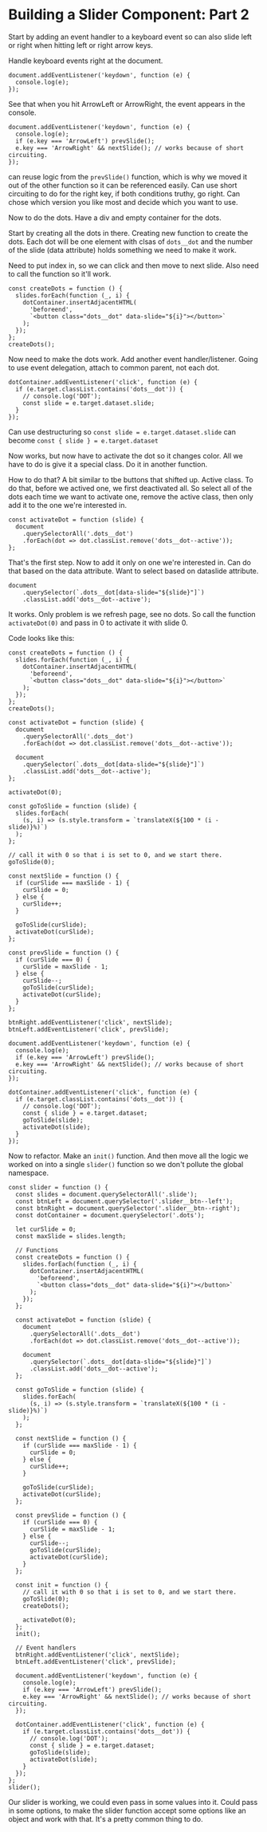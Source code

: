 # Building a Slider Component: Part 2

Start by adding an event handler to a keyboard event so can also slide left or right when hitting left or right arrow keys.

Handle keyboard events right at the document.

```
document.addEventListener('keydown', function (e) {
  console.log(e);
});
```

See that when you hit ArrowLeft or ArrowRight, the event appears in the console.

```
document.addEventListener('keydown', function (e) {
  console.log(e);
  if (e.key === 'ArrowLeft') prevSlide();
  e.key === 'ArrowRight' && nextSlide(); // works because of short circuiting.
});
```

can reuse logic from the `prevSlide()` function, which is why we moved it out of the other function so it can be referenced easily. Can use short circuiting to do for the right key, if both conditions truthy, go right. Can chose which version you like most and decide which you want to use.

Now to do the dots. Have a div and empty container for the dots.

Start by creating all the dots in there. Creating new function to create the dots. Each dot will be one element with clsas of `dots__dot` and the number of the slide (data attribute) holds something we need to make it work.

Need to put index in, so we can click and then move to next slide. Also need to call the function so it'll work.

```
const createDots = function () {
  slides.forEach(function (_, i) {
    dotContainer.insertAdjacentHTML(
      'beforeend',
      `<button class="dots__dot" data-slide="${i}"></button>`
    );
  });
};
createDots();
```

Now need to make the dots work. Add another event handler/listener. Going to use event delegation, attach to common parent, not each dot.

```
dotContainer.addEventListener('click', function (e) {
  if (e.target.classList.contains('dots__dot')) {
    // console.log('DOT');
    const slide = e.target.dataset.slide;
  }
});
```

Can use destructuring so `const slide = e.target.dataset.slide` can become `const { slide } = e.target.dataset`

Now works, but now have to activate the dot so it changes color. All we have to do is give it a special class. Do it in another function.

How to do that? A bit similar to tbe buttons that shifted up. Active class. To do that, before we actived one, we first deactivated all. So select all of the dots each time we want to activate one, remove the active class, then only add it to the one we're interested in.

```
const activateDot = function (slide) {
  document
    .querySelectorAll('.dots__dot')
    .forEach(dot => dot.classList.remove('dots__dot--active'));
};
```

That's the first step. Now to add it only on one we're interested in. Can do that based on the data attribute. Want to select based on dataslide attribute.

```
document
    .querySelector(`.dots__dot[data-slide="${slide}"]`)
    .classList.add('dots__dot--active');
```

It works. Only problem is we refresh page, see no dots. So call the function `activateDot(0)` and pass in 0 to activate it with slide 0.

Code looks like this:

```
const createDots = function () {
  slides.forEach(function (_, i) {
    dotContainer.insertAdjacentHTML(
      'beforeend',
      `<button class="dots__dot" data-slide="${i}"></button>`
    );
  });
};
createDots();

const activateDot = function (slide) {
  document
    .querySelectorAll('.dots__dot')
    .forEach(dot => dot.classList.remove('dots__dot--active'));

  document
    .querySelector(`.dots__dot[data-slide="${slide}"]`)
    .classList.add('dots__dot--active');
};

activateDot(0);

const goToSlide = function (slide) {
  slides.forEach(
    (s, i) => (s.style.transform = `translateX(${100 * (i - slide)}%)`)
  );
};

// call it with 0 so that i is set to 0, and we start there.
goToSlide(0);

const nextSlide = function () {
  if (curSlide === maxSlide - 1) {
    curSlide = 0;
  } else {
    curSlide++;
  }

  goToSlide(curSlide);
  activateDot(curSlide);
};

const prevSlide = function () {
  if (curSlide === 0) {
    curSlide = maxSlide - 1;
  } else {
    curSlide--;
    goToSlide(curSlide);
    activateDot(curSlide);
  }
};

btnRight.addEventListener('click', nextSlide);
btnLeft.addEventListener('click', prevSlide);

document.addEventListener('keydown', function (e) {
  console.log(e);
  if (e.key === 'ArrowLeft') prevSlide();
  e.key === 'ArrowRight' && nextSlide(); // works because of short circuiting.
});

dotContainer.addEventListener('click', function (e) {
  if (e.target.classList.contains('dots__dot')) {
    // console.log('DOT');
    const { slide } = e.target.dataset;
    goToSlide(slide);
    activateDot(slide);
  }
});
```

Now to refactor. Make an `init()` function. And then move all the logic we worked on into a single `slider()` function so we don't pollute the global namespace.

```
const slider = function () {
  const slides = document.querySelectorAll('.slide');
  const btnLeft = document.querySelector('.slider__btn--left');
  const btnRight = document.querySelector('.slider__btn--right');
  const dotContainer = document.querySelector('.dots');

  let curSlide = 0;
  const maxSlide = slides.length;

  // Functions
  const createDots = function () {
    slides.forEach(function (_, i) {
      dotContainer.insertAdjacentHTML(
        'beforeend',
        `<button class="dots__dot" data-slide="${i}"></button>`
      );
    });
  };

  const activateDot = function (slide) {
    document
      .querySelectorAll('.dots__dot')
      .forEach(dot => dot.classList.remove('dots__dot--active'));

    document
      .querySelector(`.dots__dot[data-slide="${slide}"]`)
      .classList.add('dots__dot--active');
  };

  const goToSlide = function (slide) {
    slides.forEach(
      (s, i) => (s.style.transform = `translateX(${100 * (i - slide)}%)`)
    );
  };

  const nextSlide = function () {
    if (curSlide === maxSlide - 1) {
      curSlide = 0;
    } else {
      curSlide++;
    }

    goToSlide(curSlide);
    activateDot(curSlide);
  };

  const prevSlide = function () {
    if (curSlide === 0) {
      curSlide = maxSlide - 1;
    } else {
      curSlide--;
      goToSlide(curSlide);
      activateDot(curSlide);
    }
  };

  const init = function () {
    // call it with 0 so that i is set to 0, and we start there.
    goToSlide(0);
    createDots();

    activateDot(0);
  };
  init();

  // Event handlers
  btnRight.addEventListener('click', nextSlide);
  btnLeft.addEventListener('click', prevSlide);

  document.addEventListener('keydown', function (e) {
    console.log(e);
    if (e.key === 'ArrowLeft') prevSlide();
    e.key === 'ArrowRight' && nextSlide(); // works because of short circuiting.
  });

  dotContainer.addEventListener('click', function (e) {
    if (e.target.classList.contains('dots__dot')) {
      // console.log('DOT');
      const { slide } = e.target.dataset;
      goToSlide(slide);
      activateDot(slide);
    }
  });
};
slider();
```

Our slider is working, we could even pass in some values into it. Could pass in some options, to make the slider function accept some options like an object and work with that. It's a pretty common thing to do.
